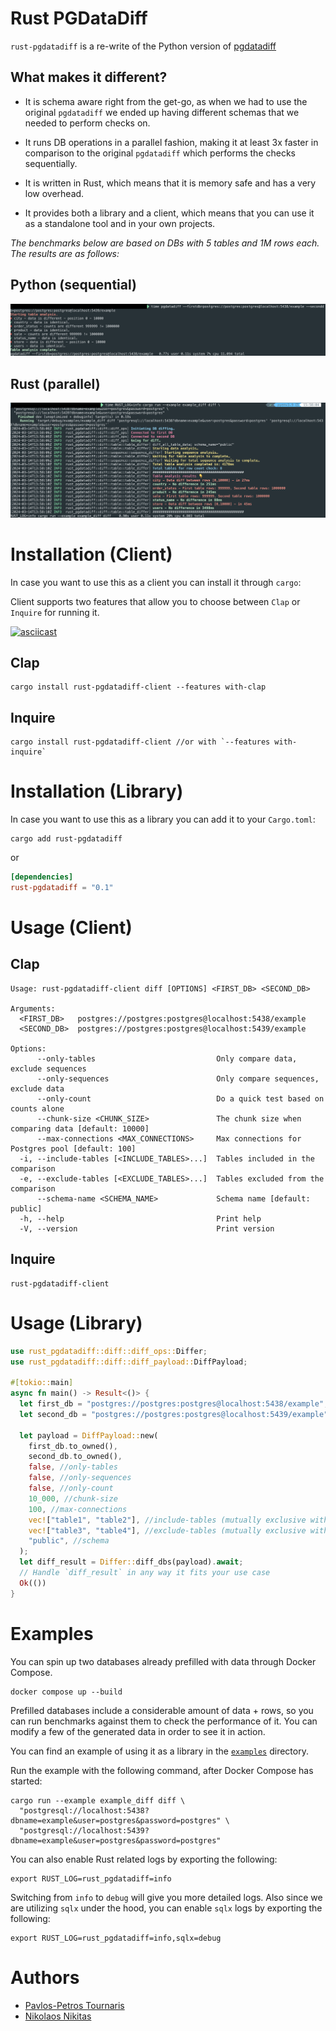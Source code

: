 # Rust PGDataDiff

`rust-pgdatadiff` is a re-write of the Python version of [pgdatadiff](https://github.com/dmarkey/pgdatadiff)

## What makes it different?

* It is schema aware right from the get-go, as when we had to use the original
  `pgdatadiff` we ended up having different schemas that we needed to perform checks on.

* It runs DB operations in a parallel fashion,
  making it at least 3x faster in comparison to the original `pgdatadiff` which performs the checks sequentially.

* It is written in Rust, which means that it is memory safe and has a very low overhead.

* It provides both a library and a client, which means that you can use it as a standalone tool
  and in your own projects.

_The benchmarks below are based on DBs with 5 tables and 1M rows each. The results are as follows:_

## Python (sequential)
![python-timings](images/python.png)

## Rust (parallel)
![rust-timings](images/rust.png)

# Installation (Client)

In case you want to use this as a client you can install it through `cargo`:

Client supports two features that allow you to choose between `Clap` or `Inquire` for running it.

[![asciicast](https://asciinema.org/a/647065.svg)](https://asciinema.org/a/647065)

## Clap

```shell
cargo install rust-pgdatadiff-client --features with-clap
```

## Inquire

```shell
cargo install rust-pgdatadiff-client //or with `--features with-inquire`
```

# Installation (Library)

In case you want to use this as a library you can add it to your `Cargo.toml`:

```shell
cargo add rust-pgdatadiff
```

or

```toml
[dependencies]
rust-pgdatadiff = "0.1"
```

# Usage (Client)

## Clap
```shell
Usage: rust-pgdatadiff-client diff [OPTIONS] <FIRST_DB> <SECOND_DB>

Arguments:
  <FIRST_DB>   postgres://postgres:postgres@localhost:5438/example
  <SECOND_DB>  postgres://postgres:postgres@localhost:5439/example

Options:
      --only-tables                           Only compare data, exclude sequences
      --only-sequences                        Only compare sequences, exclude data
      --only-count                            Do a quick test based on counts alone
      --chunk-size <CHUNK_SIZE>               The chunk size when comparing data [default: 10000]
      --max-connections <MAX_CONNECTIONS>     Max connections for Postgres pool [default: 100]
  -i, --include-tables [<INCLUDE_TABLES>...]  Tables included in the comparison
  -e, --exclude-tables [<EXCLUDE_TABLES>...]  Tables excluded from the comparison
      --schema-name <SCHEMA_NAME>             Schema name [default: public]
  -h, --help                                  Print help
  -V, --version                               Print version
```

## Inquire
```shell
rust-pgdatadiff-client
```

# Usage (Library)

```rust
use rust_pgdatadiff::diff::diff_ops::Differ;
use rust_pgdatadiff::diff::diff_payload::DiffPayload;

#[tokio::main]
async fn main() -> Result<()> {
  let first_db = "postgres://postgres:postgres@localhost:5438/example";
  let second_db = "postgres://postgres:postgres@localhost:5439/example";

  let payload = DiffPayload::new(
    first_db.to_owned(),
    second_db.to_owned(),
    false, //only-tables
    false, //only-sequences
    false, //only-count
    10_000, //chunk-size
    100, //max-connections
    vec!["table1", "table2"], //include-tables (mutually exclusive with exclude-tables)
    vec!["table3", "table4"], //exclude-tables (mutually exclusive with include-tables)
    "public", //schema
  );
  let diff_result = Differ::diff_dbs(payload).await;
  // Handle `diff_result` in any way it fits your use case
  Ok(())
}
```

# Examples

You can spin up two databases already prefilled with data through Docker Compose.

```shell
docker compose up --build
```

Prefilled databases include a considerable amount of data + rows, so you can run benchmarks against them to check the
performance of it. You can modify a few of the generated data in order to see it in action.

You can find an example of using it as a library in the [`examples`](./examples) directory.

Run the example with the following command, after Docker Compose has started:

```shell
cargo run --example example_diff diff \
  "postgresql://localhost:5438?dbname=example&user=postgres&password=postgres" \
  "postgresql://localhost:5439?dbname=example&user=postgres&password=postgres"
```

You can also enable Rust related logs by exporting the following:

```shell
export RUST_LOG=rust_pgdatadiff=info
```

Switching from `info` to `debug` will give you more detailed logs. Also since we are utilizing
`sqlx` under the hood, you can enable `sqlx` logs by exporting the following:

```shell
export RUST_LOG=rust_pgdatadiff=info,sqlx=debug
```

# Authors

* [Pavlos-Petros Tournaris](https://github.com/pavlospt)
* [Nikolaos Nikitas](https://github.com/nikoshet)
